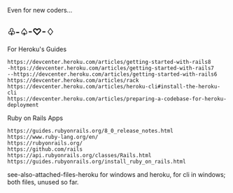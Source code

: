 Even for new coders...<br>
<h2>♧-♤-♡-♢</h2>

For Heroku's Guides

```
https://devcenter.heroku.com/articles/getting-started-with-rails8
-https://devcenter.heroku.com/articles/getting-started-with-rails7
--https://devcenter.heroku.com/articles/getting-started-with-rails6
https://devcenter.heroku.com/articles/rack
https://devcenter.heroku.com/articles/heroku-cli#install-the-heroku-cli
https://devcenter.heroku.com/articles/preparing-a-codebase-for-heroku-deployment

```
Ruby on Rails Apps

```
https://guides.rubyonrails.org/8_0_release_notes.html
https://www.ruby-lang.org/en/
https://rubyonrails.org/
https://github.com/rails
https://api.rubyonrails.org/classes/Rails.html
https://guides.rubyonrails.org/install_ruby_on_rails.html

```

see-also-attached-files-heroku for windows and heroku, for cli in windows; both files, unused so far.
